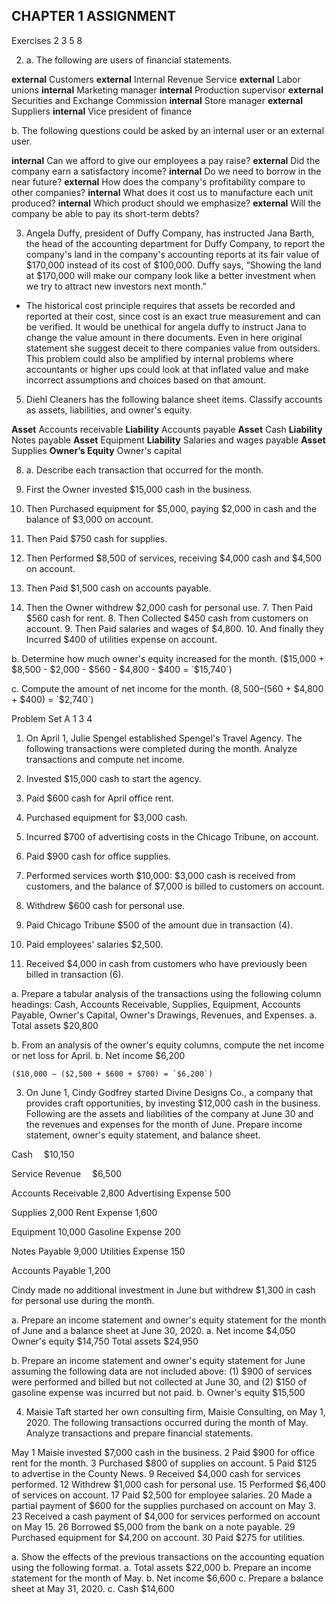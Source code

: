 ## CHAPTER 1 ASSIGNMENT

Exercises     2 3 5 8

2. a. The following are users of financial statements.

____external____ Customers
____external____ Internal Revenue Service
____external____ Labor unions
____internal____ Marketing manager
____internal____ Production supervisor
____external____ Securities and Exchange Commission
____internal____ Store manager
____external____ Suppliers
____internal____ Vice president of finance

b. The following questions could be asked by an internal user or an external user.

____internal____ Can we afford to give our employees a pay raise?
____external____ Did the company earn a satisfactory income?
____internal____ Do we need to borrow in the near future?
____external____ How does the company's profitability compare to other companies?
____internal____ What does it cost us to manufacture each unit produced?
____internal____ Which product should we emphasize?
____external____ Will the company be able to pay its short-term debts?

3. Angela Duffy, president of Duffy Company, has instructed Jana Barth, the head of the accounting department for Duffy Company, to report the company's land in the company's accounting reports at its fair value of $170,000 instead of its cost of $100,000. Duffy says, “Showing the land at $170,000 will make our company look like a better investment when we try to attract new investors next month.”

- The historical cost principle requires that assets be recorded and reported at their cost, since cost is an exact true measurement and can be verified. It would be unethical for angela duffy to instruct Jana to change the value amount in there documents. Even in here original statement she suggest deceit to there companies value from outsiders. This problem could also be amplified by internal problems where accountants or higher ups could look at that inflated value and make incorrect assumptions and choices based on that amount.

5. Diehl Cleaners has the following balance sheet items. Classify accounts as assets, liabilities, and owner's equity.

____Asset____ Accounts receivable
____Liability____ Accounts payable
____Asset____ Cash
____Liability____ Notes payable
____Asset____ Equipment
____Liability____ Salaries and wages payable
____Asset____ Supplies
____Owner’s Equity____ Owner's capital

8. a. Describe each transaction that occurred for the month.

  1.	First the Owner invested $15,000 cash in the business.
  2.	Then Purchased equipment for $5,000, paying $2,000 in cash and the balance of $3,000 on account.
  3.	Then Paid $750 cash for supplies.
  4.	Then Performed $8,500 of services, receiving $4,000 cash and $4,500 on account.
  5.	Then Paid $1,500 cash on accounts payable.
  6.	Then the Owner withdrew $2,000 cash for personal use.
	7.	Then Paid $560 cash for rent.
	8.	Then Collected $450 cash from customers on account.
	9.	Then Paid salaries and wages of $4,800.
	10.	And finally they Incurred $400 of utilities expense on account.

b. Determine how much owner's equity increased for the month.
  ($15,000 + $8,500 - $2,000 - $560 - $4,800 - $400 = `$15,740`)

c. Compute the amount of net income for the month.
  ($8,500 – ($560 + $4,800 + $400) = `$2,740`)

Problem Set A    1 3 4  

1. On April 1, Julie Spengel established Spengel's Travel Agency. The following transactions were completed during the month.
Analyze transactions and compute net income.

  1. Invested $15,000 cash to start the agency.
  2. Paid $600 cash for April office rent.
  3. Purchased equipment for $3,000 cash.
  4. Incurred $700 of advertising costs in the Chicago Tribune, on account.
  5. Paid $900 cash for office supplies.
  6. Performed services worth $10,000: $3,000 cash is received from customers, and the balance of $7,000 is billed to customers on account.
  7. Withdrew $600 cash for personal use.
  8. Paid Chicago Tribune $500 of the amount due in transaction (4).
  9. Paid employees' salaries $2,500.
  10. Received $4,000 in cash from customers who have previously been billed in transaction (6).

  a. Prepare a tabular analysis of the transactions using the following column headings: Cash, Accounts Receivable, Supplies, Equipment, Accounts Payable, Owner's Capital, Owner's Drawings, Revenues, and Expenses.
    a. Total assets $20,800


  b. From an analysis of the owner's equity columns, compute the net income or net loss for April.
    b. Net income $6,200

    ($10,000 – ($2,500 + $600 + $700) = `$6,200`)

3. On June 1, Cindy Godfrey started Divine Designs Co., a company that provides craft opportunities, by investing $12,000 cash in the business. Following are the assets and liabilities of the company at June 30 and the revenues and expenses for the month of June.
Prepare income statement, owner's equity statement, and balance sheet.

Cash 
$10,150

Service Revenue 
$6,500

Accounts Receivable
2,800
Advertising Expense
500

Supplies
2,000
Rent Expense
1,600

Equipment
10,000
Gasoline Expense
200

Notes Payable
9,000
Utilities Expense
150

Accounts Payable
1,200

Cindy made no additional investment in June but withdrew $1,300 in cash for personal use during the month.

a. Prepare an income statement and owner's equity statement for the month of June and a balance sheet at June 30, 2020.
  a. Net income $4,050
  Owner's equity $14,750
  Total assets $24,950

b. Prepare an income statement and owner's equity statement for June assuming the following data are not included above: (1) $900 of services were performed and billed but not collected at June 30, and (2) $150 of gasoline expense was incurred but not paid.
  b. Owner's equity $15,500

4. Maisie Taft started her own consulting firm, Maisie Consulting, on May 1, 2020. The following transactions occurred during the month of May.
Analyze transactions and prepare financial statements.

May
1 Maisie invested $7,000 cash in the business.
2 Paid $900 for office rent for the month.
3 Purchased $800 of supplies on account.
5 Paid $125 to advertise in the County News.
9 Received $4,000 cash for services performed.
12 Withdrew $1,000 cash for personal use.
15 Performed $6,400 of services on account.
17 Paid $2,500 for employee salaries.
20 Made a partial payment of $600 for the supplies purchased on account on May 3.
23 Received a cash payment of $4,000 for services performed on account on May 15.
26 Borrowed $5,000 from the bank on a note payable.
29 Purchased equipment for $4,200 on account.
30 Paid $275 for utilities.

a. Show the effects of the previous transactions on the accounting equation using the following format.
  a. Total assets $22,000
b. Prepare an income statement for the month of May.
  b. Net income $6,600
c. Prepare a balance sheet at May 31, 2020.
  c. Cash $14,600
